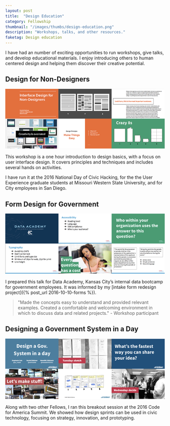 ```yaml
---
layout: post
title:  "Design Education"
category: Fellowship
thumbnail: "/images/thumbs/design-education.png"
description: "Workshops, talks, and other resources."
faketag: Design education	
---
```


I have had an number of exciting opportunities to run workshops, give talks, and develop educational materials. I enjoy introducing others to human centered design and helping them discover their creative potential.

## Design for Non-Designers 
![](/images/talks/DesignForNonDesigners.png)

This workshop is a one hour introduction to design basics, with a focus on user interface design. It covers principles and techniques and includes several hands on activities. 

I have run it at the 2016 National Day of Civic Hacking, for the the User Experience graduate students at Missouri Western State University, and for City employees in San Diego.

## Form Design for Government 
![](/images/talks/FormDesign.png)

I prepared this talk for Data Academy, Kansas City’s internal data bootcamp for government employees. It was informed by my [intake form redesign project]({% post_url 2016-10-10-forms %}).

> "Made the concepts easy to understand and provided relevant examples. Created a comfortable and welcoming environment in which to discuss data and related projects." - Workshop participant

## Designing a Government System in a Day
![](/images/talks/DesignAGovSystem.png)

Along with two other Fellows, I ran this breakout session at the 2016 Code for America Summit. We showed how design sprints can be used in civic technology, focusing on strategy, innovation, and prototyping.